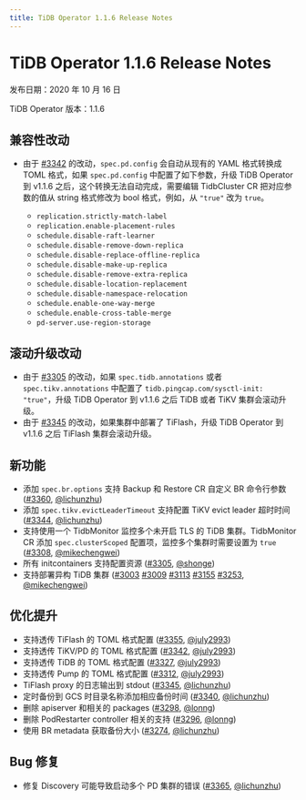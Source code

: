```yaml
---
title: TiDB Operator 1.1.6 Release Notes
---
```


# TiDB Operator 1.1.6 Release Notes

发布日期：2020 年 10 月 16 日

TiDB Operator 版本：1.1.6

## 兼容性改动

- 由于 [#3342](https://github.com/pingcap/tidb-operator/pull/3342) 的改动，`spec.pd.config` 会自动从现有的 YAML 格式转换成 TOML 格式，如果 `spec.pd.config` 中配置了如下参数，升级 TiDB Operator 到 v1.1.6 之后，这个转换无法自动完成，需要编辑 TidbCluster CR 把对应参数的值从 string 格式修改为 bool 格式，例如，从 `"true"` 改为 `true`。

    - `replication.strictly-match-label`
    - `replication.enable-placement-rules`
    - `schedule.disable-raft-learner`
    - `schedule.disable-remove-down-replica`
    - `schedule.disable-replace-offline-replica`
    - `schedule.disable-make-up-replica`
    - `schedule.disable-remove-extra-replica`
    - `schedule.disable-location-replacement`
    - `schedule.disable-namespace-relocation`
    - `schedule.enable-one-way-merge`
    - `schedule.enable-cross-table-merge`
    - `pd-server.use-region-storage`

## 滚动升级改动

- 由于 [#3305](https://github.com/pingcap/tidb-operator/pull/3305) 的改动，如果 `spec.tidb.annotations` 或者 `spec.tikv.annotations` 中配置了 `tidb.pingcap.com/sysctl-init: "true"`，升级 TiDB Operator 到 v1.1.6 之后 TiDB 或者 TiKV 集群会滚动升级。
- 由于 [#3345](https://github.com/pingcap/tidb-operator/pull/3345) 的改动，如果集群中部署了 TiFlash，升级 TiDB Operator 到 v1.1.6 之后 TiFlash 集群会滚动升级。  

## 新功能

- 添加 `spec.br.options` 支持 Backup 和 Restore CR 自定义 BR 命令行参数 ([#3360](https://github.com/pingcap/tidb-operator/pull/3360), [@lichunzhu](https://github.com/lichunzhu))
- 添加 `spec.tikv.evictLeaderTimeout` 支持配置 TiKV evict leader 超时时间 ([#3344](https://github.com/pingcap/tidb-operator/pull/3344), [@lichunzhu](https://github.com/lichunzhu))
- 支持使用一个 TidbMonitor 监控多个未开启 TLS 的 TiDB 集群。TidbMonitor CR 添加 `spec.clusterScoped` 配置项，监控多个集群时需要设置为 `true` ([#3308](https://github.com/pingcap/tidb-operator/pull/3308), [@mikechengwei](https://github.com/mikechengwei))
- 所有 initcontainers 支持配置资源 ([#3305](https://github.com/pingcap/tidb-operator/pull/3305), [@shonge](https://github.com/shonge))
- 支持部署异构 TiDB 集群 ([#3003](https://github.com/pingcap/tidb-operator/pull/3003) [#3009](https://github.com/pingcap/tidb-operator/pull/3009) [#3113](https://github.com/pingcap/tidb-operator/pull/3113) [#3155](https://github.com/pingcap/tidb-operator/pull/3155) [#3253](https://github.com/pingcap/tidb-operator/pull/3253), [@mikechengwei](https://github.com/mikechengwei))

## 优化提升

- 支持透传 TiFlash 的 TOML 格式配置 ([#3355](https://github.com/pingcap/tidb-operator/pull/3355), [@july2993](https://github.com/july2993))
- 支持透传 TiKV/PD 的 TOML 格式配置 ([#3342](https://github.com/pingcap/tidb-operator/pull/3342), [@july2993](https://github.com/july2993))
- 支持透传 TiDB 的 TOML 格式配置 ([#3327](https://github.com/pingcap/tidb-operator/pull/3327), [@july2993](https://github.com/july2993))
- 支持透传 Pump 的 TOML 格式配置 ([#3312](https://github.com/pingcap/tidb-operator/pull/3312), [@july2993](https://github.com/july2993))
- TiFlash proxy 的日志输出到 stdout ([#3345](https://github.com/pingcap/tidb-operator/pull/3345), [@lichunzhu](https://github.com/lichunzhu))
- 定时备份到 GCS 时目录名称添加相应备份时间  ([#3340](https://github.com/pingcap/tidb-operator/pull/3340), [@lichunzhu](https://github.com/lichunzhu))
- 删除 apiserver 和相关的 packages ([#3298](https://github.com/pingcap/tidb-operator/pull/3298), [@lonng](https://github.com/lonng))
- 删除 PodRestarter controller 相关的支持 ([#3296](https://github.com/pingcap/tidb-operator/pull/3296), [@lonng](https://github.com/lonng))
- 使用 BR metadata 获取备份大小 ([#3274](https://github.com/pingcap/tidb-operator/pull/3274), [@lichunzhu](https://github.com/lichunzhu))

## Bug 修复

- 修复 Discovery 可能导致启动多个 PD 集群的错误 ([#3365](https://github.com/pingcap/tidb-operator/pull/3365), [@lichunzhu](https://github.com/lichunzhu))
